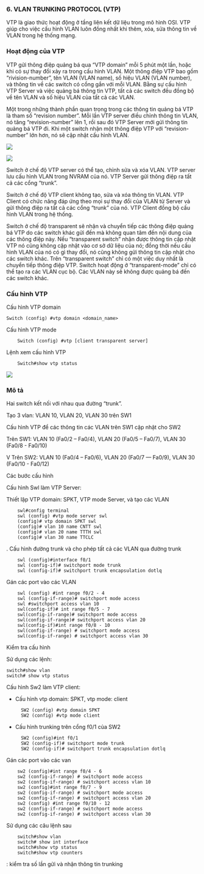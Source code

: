 
### 6. VLAN TRUNKING PROTOCOL (VTP)

VTP là giao thức hoạt động ở tầng liên kết dữ liệu trong mô hình OSI. VTP giúp cho việc cấu hình VLAN luôn đồng nhất khi thêm, xóa, sửa thông tin về VLAN trong hệ thống mạng.

### Hoạt động của VTP
VTP gửi thông điệp quảng bá qua “VTP domain” mỗi 5 phút một lần, hoặc khi có sự thay đổi xảy ra trong cấu hình VLAN. Một thông điệp VTP bao gồm “rivision-number”, tên VLAN (VLAN name), số hiệu VLAN (VLAN number), và thông tin về các switch có cổng gắn với mỗi VLAN. Bằng sự cấu hình VTP Server và việc quảng bá thông tin VTP, tất cả các switch đều đồng bộ về tên VLAN và số hiệu VLAN của tất cả
các VLAN.

Một trong những thành phần quan trọng trong các thông tin quảng bá VTP là tham số “revision number”. Mỗi lần VTP server điều chỉnh thông tin VLAN, nó tăng “revision-number” lên 1, rồi sau đó VTP Server mới gửi thông tin quảng bá VTP đi. Khi một switch nhận một thông điệp VTP với “revision-number” lớn hơn, nó sẽ cập nhật cấu hình VLAN.

![](https://img001.prntscr.com/file/img001/LIQk3iByRmOiLOe6SpvW5g.png)

![](https://img001.prntscr.com/file/img001/-6JUPrzHSX27BcRsjQL5qA.png)

Switch ở chế độ VTP server có thể tạo, chỉnh sửa và xóa VLAN. VTP server lưu cấu hình VLAN trong NVRAM của nó. VTP Server gửi thông điệp ra tất cả các cổng “trunk”.

Switch ở chế độ VTP client không tạo, sửa và xóa thông tin VLAN. VTP Client có chức năng đáp ứng theo mọi sự thay đổi của VLAN từ Server và gửi thông điệp ra tất cả các cổng “trunk” của nó. VTP Client đồng bộ cấu hình VLAN trong hệ thống.

Switch ở chế độ transparent sẽ nhận và chuyển tiếp các thông điệp quảng bá VTP do các switch khác gửi đến mà không quan tâm đến nội dung của các thông điệp này. Nếu “transparent switch” nhận được thông tin cập nhật VTP nó cũng không cập nhật vào cơ sở dữ liệu của nó; đồng thời nếu cấu hình VLAN của nó có gì thay đổi, nó cũng không gửi thông tin cập nhật cho các switch khác. Trên “transparent switch” chỉ có một việc duy nhất là chuyển tiếp thông điệp VTP. Switch hoạt động ở “transparent-mode” chỉ có thể tạo ra các VLAN cục bộ. Các VLAN này sẽ không được quảng bá đến các switch khác.

### Cấu hình VTP

Cấu hình VTP domain

    Switch (config) #vtp domain <domain_name>
 Cấu hình VTP mode

        Switch (config) #vtp [client transparent server] 
Lệnh xem cấu hình VTP

        Switch#show vtp status

![](https://img001.prntscr.com/file/img001/K3Kw7z2lQXCp81-z94ytDA.png)


### Mô tả
Hai switch kết nối với nhau qua đường “trunk”.

Tạo 3 vlan: VLAN 10, VLAN 20, VLAN 30 trên SW1

Cấu hình VTP để các thông tin các VLAN trên SW1 cập nhật cho SW2

Trên SW1: VLAN 10 (Fa0/2 – Fa0/4), VLAN 20 (Fa0/5 – Fa0/7), VLAN 30 (Fa0/8 - Fa0/10)

V Trên SW2: VLAN 10 (Fa0/4 – Fa0/6), VLAN 20 (Fa0/7 — Fa0/9), VLAN 30 (Fa0/10 - Fa0/12)



Các bước cấu hình

Cấu hình Swl làm VTP Server:


Thiết lập VTP domain: SPKT, VTP mode Server, và tạo các VLAN

        swl#config terminal
        swl (config) #vtp mode server swl 
        (config)# vtp domain SPKT swl 
        (config)# vlan 10 name CNTT swl 
        (config)# vlan 20 name TTTH swl 
        (config)# vlan 30 name TTCLC
        
. Cấu hình đường trunk và cho phép tất cả các VLAN qua đường
trunk

        swl (config)#interface f0/1
        swl (config-if)# switchport mode trunk
        swl (config-if)# switchport trunk encapsulation dotlq
Gán các port vào các VLAN
        
        swl (config) #int range f0/2 - 4
        swl (config-if-range)# switchport mode access 
        swl #switchport access vlan 10 
        swl(config-if)# int range f0/5 - 7
        swl(config-if-range)# switchport mode access 
        swl(config-if-range)# switchport access vlan 20 
        swl(config-if)#int range f0/8 - 10
        swl(config-if-range) # switchport mode access 
        swl(config-if-range) # switchport access vlan 30 

Kiểm tra cấu hình

Sử dụng các lệnh:

    switch#show vlan
    switch# show vtp status

Cấu hình Sw2 làm VTP client:

+ Cấu hình vtp domain: SPKT, vtp mode: client

        SW2 (config) #vtp domain SPKT
        SW2 (config) #vtp mode client
+ Cấu hình trunking trên cổng f0/1 của SW2

        SW2 (config)#int f0/1
        SW2 (config-if)# switchport mode trunk
        SW2 (config-if)# switchport trunk encapsulation dotlq


Gán các port vào các van

        sw2 (config)#int range f0/4 - 6
        sw2 (config-if-range) # switchport mode access 
        sw2 (config-if-range) # switchport access vlan 10 
        sw2 (config)#int range f0/7 - 9
        sw2 (config-if-range) # switchport mode access 
        sw2 (config-if-range) # switchport access vlan 20 
        sw2 (config) #int range f0/10 - 12
        sw2 (config-if-range) # switchport mode access 
        sw2 (config-if-range) # switchport access vlan 30
Sử dụng các câu lệnh sau

        switch#show vlan
        switch# show int interface
        switch#show vtp status
        switch#show vtp counters

: kiểm tra số lần gửi và nhận
thông tin trunking
